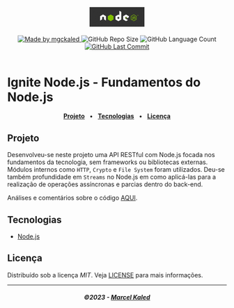 <!-- markdownlint-disable MD010 -->
<!-- markdownlint-disable MD033 -->
<!-- markdownlint-disable MD041 -->

<div align="center">
   <img alt="Node.js" src=".github/assets/nodejs-logo.jpg" width="25%"/>
</div>
<br>

<div align="center">
   <a href="https://github.com/mgckaled">
      <img alt="Made by mgckaled" src="https://img.shields.io/badge/made%20by-mgckaled-yellow">
   </a>
   <img alt="GitHub Repo Size" src="https://img.shields.io/github/repo-size/mgckaled/ignite-nodejs-fundamentos">
   <img alt="GitHub Language Count" src="https://img.shields.io/github/languages/count/mgckaled/ignite-nodejs-fundamentos">
   <a href="https://github.com/mgckaled/ignite-nodejs-fundamentos/commits/main">
      <img alt="GitHub Last Commit" src="https://img.shields.io/github/last-commit/mgckaled/ignite-nodejs-fundamentos">
   </a>  
</div>
<br>

# Ignite Node.js - Fundamentos do Node.js

<div align="center">

[**Projeto**](#projeto) &nbsp;&nbsp;**•**&nbsp;&nbsp;
[**Tecnologias**](#tecnologias) &nbsp;&nbsp;**•**&nbsp;&nbsp;
[**Licença**](#licença)

</div>

## Projeto

Desenvolveu-se neste projeto uma API RESTful com Node.js focada nos fundamentos da tecnologia, sem frameworks ou bibliotecas externas. Módulos internos como `HTTP`, `Crypto` e `File System` foram utilizados. Deu-se também profundidade em `Streams` no Node.js em como aplicá-las para a realização de operações assíncronas e parcias dentro do back-end.

Análises e comentários sobre o código [AQUI](/.github/docs/index.md).

## Tecnologias

- [Node.js](https://nodejs.org/en/)

## Licença

Distribuído sob a licença _MIT_. Veja [LICENSE](LICENSE) para mais informações.

---

<h5 align="center">
  &copy;2023 - <a href="https://github.com/mgckaled/">Marcel Kaled</a>
</h5>
